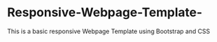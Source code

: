 # Responsive-Webpage-Template-
This is a basic responsive Webpage Template using Bootstrap and CSS 
